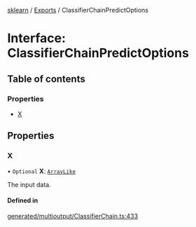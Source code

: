 [sklearn](../readme.md) / [Exports](../modules.md) / ClassifierChainPredictOptions

# Interface: ClassifierChainPredictOptions

## Table of contents

### Properties

- [X](ClassifierChainPredictOptions.md#x)

## Properties

### X

• `Optional` **X**: [`ArrayLike`](../modules.md#arraylike)

The input data.

#### Defined in

[generated/multioutput/ClassifierChain.ts:433](https://github.com/transitive-bullshit/scikit-learn-ts/blob/367336a/packages/sklearn/src/generated/multioutput/ClassifierChain.ts#L433)
